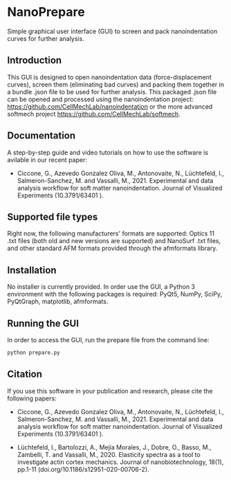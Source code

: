 # NanoPrepare 
Simple graphical user interface (GUI) to screen and pack nanoindentation curves for further analysis.

## Introduction 
This GUI  is designed to open nanoindentation data (force-displacement curves), screen them (eliminating bad curves) and packing them together in a bundle .json file to be used for further analysis. This packaged .json file can be opened and processed using the nanoindentation project: https://github.com/CellMechLab/nanoindentation or the more advanced softmech project https://github.com/CellMechLab/softmech.

## Documentation 
A step-by-step guide and video tutorials on how to use the software is avilable in our recent paper:

- Ciccone, G., Azevedo Gonzalez Oliva, M., Antonovaite, N., Lüchtefeld, I., Salmeron-Sanchez, M. and Vassalli, M., 2021. Experimental and data analysis workflow for soft matter nanoindentation. Journal of Visualized Experiments (10.3791/63401
).

## Supported file types 
Right now, the following manufacturers' formats are supported: Optics 11 .txt files (both old and new versions are supported) and NanoSurf .txt files, and other standard AFM formats provided through the afmformats library.

## Installation 
No installer is currently provided. In order use the GUI, a Python 3 environment with the following packages is required: PyQt5, NumPy, SciPy, PyQtGraph, matplotlib, afmformats.

## Running the GUI 
In order to access the GUI, run the prepare file from the command line:
```bash
python prepare.py 
```

## Citation 
If you use this software in your publication and research, please cite the following papers: 

- Ciccone, G., Azevedo Gonzalez Oliva, M., Antonovaite, N., Lüchtefeld, I., Salmeron-Sanchez, M. and Vassalli, M., 2021. Experimental and data analysis workflow for soft matter nanoindentation. Journal of Visualized Experiments (10.3791/63401
).

- Lüchtefeld, I., Bartolozzi, A., Mejía Morales, J., Dobre, O., Basso, M., Zambelli, T. and Vassalli, M., 2020. Elasticity spectra as a tool to investigate actin cortex mechanics. Journal of nanobiotechnology, 18(1), pp.1-11 (doi.org/10.1186/s12951-020-00706-2).

